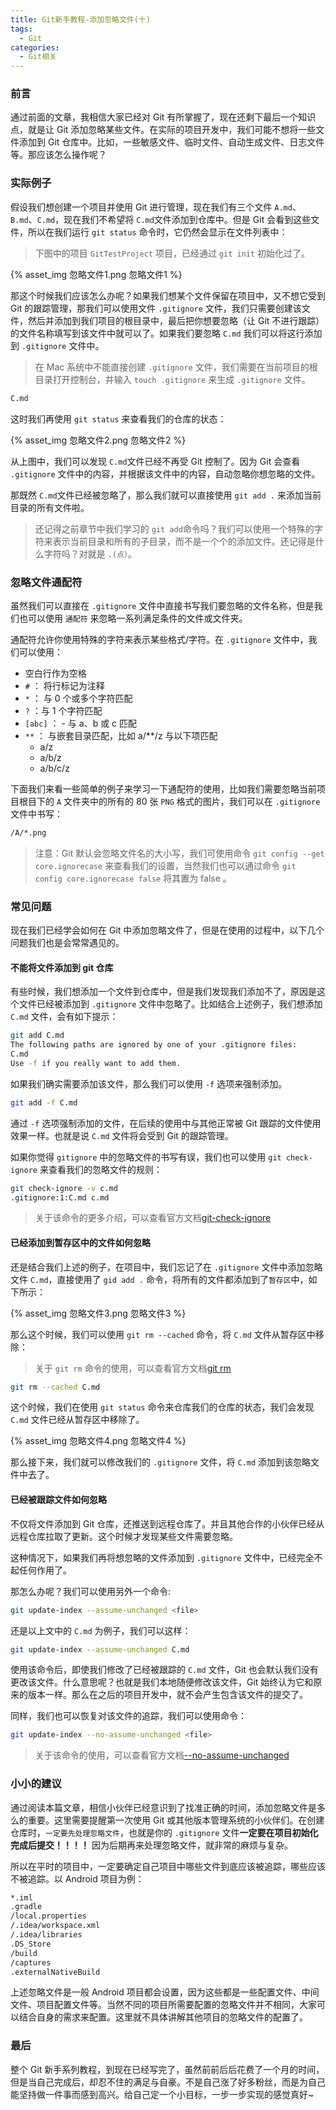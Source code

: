 ```yaml
---
title: Git新手教程-添加忽略文件(十)
tags:
  - Git
categories:
  - Git相关
---
```


### 前言

通过前面的文章，我相信大家已经对 Git 有所掌握了，现在还剩下最后一个知识点，就是让 Git 添加忽略某些文件。在实际的项目开发中，我们可能不想将一些文件添加到 Git 仓库中。比如，一些敏感文件、临时文件、自动生成文件、日志文件等。那应该怎么操作呢？

### 实际例子

假设我们想创建一个项目并使用 Git 进行管理，现在我们有三个文件 `A.md`、`B.md`、`C.md`，现在我们不希望将 `C.md`文件添加到仓库中。但是 Git 会看到这些文件，所以在我们运行 `git status` 命令时，它仍然会显示在文件列表中：

> 下图中的项目 `GitTestProject` 项目，已经通过 `git init` 初始化过了。

{% asset_img 忽略文件1.png 忽略文件1 %}

那这个时候我们应该怎么办呢？如果我们想某个文件保留在项目中，又不想它受到 Git 的跟踪管理，那我们可以使用文件 `.gitignore` 文件，我们只需要创建该文件，然后并添加到我们项目的根目录中，最后把你想要忽略（让 Git 不进行跟踪）的文件名称填写到该文件中就可以了。如果我们要忽略 `C.md` 我们可以将这行添加到 `.gitignore` 文件中。

>在 Mac 系统中不能直接创建 `.gitignore` 文件，我们需要在当前项目的根目录打开控制台，并输入 `touch .gitignore` 来生成 `.gitignore` 文件。

```bash
C.md
```

这时我们再使用 `git status` 来查看我们的仓库的状态：

{% asset_img 忽略文件2.png 忽略文件2 %}

从上图中，我们可以发现 `C.md`文件已经不再受 Git 控制了。因为 Git 会查看 `.gitignore` 文件中的内容，并根据该文件中的内容，自动忽略你想忽略的文件。

那既然 `C.md`文件已经被忽略了，那么我们就可以直接使用 `git add .` 来添加当前目录的所有文件啦。

>还记得之前章节中我们学习的 `git add`命令吗？我们可以使用一个特殊的字符来表示当前目录和所有的子目录，而不是一个个的添加文件。还记得是什么字符吗？对就是 `.(点）`。

### 忽略文件通配符

虽然我们可以直接在 `.gitignore` 文件中直接书写我们要忽略的文件名称，但是我们也可以使用 `通配符` 来忽略一系列满足条件的文件或文件夹。

通配符允许你使用特殊的字符来表示某些格式/字符。在 `.gitignore` 文件中，我们可以使用：

- 空白行作为空格
- `#` ： 将行标记为注释
- `*` ： 与 0 个或多个字符匹配
- `?` ：与 1 个字符匹配
- `[abc]` ： - 与 a、b 或 c 匹配
- `**` ： 与嵌套目录匹配，比如 a/**/z 与以下项匹配
  - a/z
  - a/b/z
  - a/b/c/z

下面我们来看一些简单的例子来学习一下通配符的使用，比如我们需要忽略当前项目根目下的 `A` 文件夹中的所有的 80 张 `PNG` 格式的图片，我们可以在 `.gitignore` 文件中书写：

```bash
/A/*.png
```

> 注意：Git 默认会忽略文件名的大小写，我们可使用命令 `git config --get core.ignorecase` 来查看我们的设置，当然我们也可以通过命令 `git config core.ignorecase false` 将其置为 false 。

### 常见问题

现在我们已经学会如何在 Git 中添加忽略文件了，但是在使用的过程中，以下几个问题我们也是会常常遇见的。

#### 不能将文件添加到 git 仓库

有些时候，我们想添加一个文件到仓库中，但是我们发现我们添加不了，原因是这个文件已经被添加到 `.gitignore` 文件中忽略了。比如结合上述例子，我们想添加 `C.md` 文件，会有如下提示：

```bash
git add C.md
The following paths are ignored by one of your .gitignore files:
C.md
Use -f if you really want to add them.
```

如果我们确实需要添加该文件，那么我们可以使用 `-f` 选项来强制添加。

```bash
git add -f C.md
```

通过 `-f` 选项强制添加的文件，在后续的使用中与其他正常被 Git 跟踪的文件使用效果一样。也就是说 `C.md` 文件将会受到 Git 的跟踪管理。

如果你觉得 `gitignore` 中的忽略文件的书写有误，我们也可以使用 `git check-ignore` 来查看我们的忽略文件的规则：

```bash
git check-ignore -v c.md
.gitignore:1:C.md c.md
```

>关于该命令的更多介绍，可以查看官方文档[git-check-ignore](https://git-scm.com/docs/git-check-ignore)

#### 已经添加到暂存区中的文件如何忽略

还是结合我们上述的例子，在项目中，我们忘记了在 `.gitignore` 文件中添加忽略文件 `C.md`，直接使用了 `gid add .` 命令，将所有的文件都添加到了`暂存区`中，如下所示：

{% asset_img 忽略文件3.png 忽略文件3 %}

那么这个时候，我们可以使用 `git rm --cached` 命令，将 `C.md` 文件从暂存区中移除：

> 关于 `git rm` 命令的使用，可以查看官方文档[git rm](https://git-scm.com/docs/git-rm)

```bash
git rm --cached C.md
```

这个时候，我们在使用 `git status` 命令来仓库我们的仓库的状态，我们会发现 `C.md` 文件已经从暂存区中移除了。

{% asset_img 忽略文件4.png 忽略文件4 %}

那么接下来，我们就可以修改我们的 `.gitignore` 文件，将 `C.md` 添加到该忽略文件中去了。

#### 已经被跟踪文件如何忽略

不仅将文件添加到 Git 仓库，还推送到远程仓库了。并且其他合作的小伙伴已经从远程仓库拉取了更新。这个时候才发现某些文件需要忽略。

这种情况下，如果我们再将想忽略的文件添加到 `.gitignore` 文件中，已经完全不起任何作用了。

那怎么办呢？我们可以使用另外一个命令:

```bash
git update-index --assume-unchanged <file>
```

还是以上文中的 `C.md` 为例子，我们可以这样：

```bash
git update-index --assume-unchanged C.md
```

使用该命令后，即使我们修改了已经被跟踪的 `C.md` 文件，Git 也会默认我们没有更改该文件。什么意思呢？也就是我们本地随便修改该文件，Git 始终认为它和原来的版本一样。那么在之后的项目开发中，就不会产生包含该文件的提交了。

同样，我们也可以恢复对该文件的追踪，我们可以使用命令：

```bash
git update-index --no-assume-unchanged <file>
```

>关于该命令的使用，可以查看官方文档[--no-assume-unchanged](https://git-scm.com/docs/git-update-index#Documentation/git-update-index.txt---no-assume-unchanged)

### 小小的建议

通过阅读本篇文章，相信小伙伴已经意识到了找准正确的时间，添加忽略文件是多么的重要。这里需要提醒第一次使用 Git 或其他版本管理系统的小伙伴们。在创建仓库时，`一定要先处理忽略文件`，也就是你的 `.gitignore` 文件**一定要在项目初始化完成后提交！！！！** 因为后期再来处理忽略文件，就非常的麻烦与复杂。

所以在平时的项目中，一定要确定自己项目中哪些文件到底应该被追踪，哪些应该不被追踪。以 Android 项目为例：

```bash
*.iml
.gradle
/local.properties
/.idea/workspace.xml
/.idea/libraries
.DS_Store
/build
/captures
.externalNativeBuild
```

上述忽略文件是一般 Android 项目都会设置，因为这些都是一些配置文件、中间文件、项目配置文件等。当然不同的项目所需要配置的忽略文件并不相同，大家可以结合自身的需求来配置。这里就不具体讲解其他项目的忽略文件的配置了。

### 最后

整个 Git 新手系列教程，到现在已经写完了，虽然前前后后花费了一个月的时间，但是当自己完成后，却忍不住的满足与自豪。不是自己涨了好多粉丝，而是为自己能坚持做一件事而感到高兴。给自己定一个小目标，一步一步实现的感觉真好~
